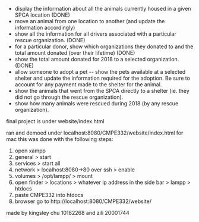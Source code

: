 
- display the information about all the animals currently housed in a given SPCA location (DONE)
- move an animal from one location to another (and update the information accordingly)
- show all the information for all drivers associated with a particular rescue organization. (DONE)
- for a particular donor, show which organizations they donated to and the total amount donated (over their lifetime) (DONE)
- show the total amount donated for 2018 to a selected organization. (DONE)
- allow someone to adopt a pet -- show the pets available at a selected shelter and update the information required for the adoption.  Be sure to account for any payment made to the shelter for the animal.
- show the animals that went from the SPCA directly to a shelter (ie. they did not go through the rescue organization).
- show how many animals were rescued during 2018 (by any rescue organization). 

final project is under website/index.html

ran and demoed under localhost:8080/CMPE332/website/index.html
for mac this was done with the following steps:
1. open xampp
2. general > start
3. services > start all
4. network > localhost:8080->80 over ssh  > enable
5. volumes > /opt/lampp/ > mount
6. open finder > locations > whatever ip address in the side bar > lampp > htdocs
7. paste CMPE332 into htdocs 
8. browser go to http://localhost:8080/CMPE332/website/

made by kingsley chu 
10182268
and zili 
20001744


